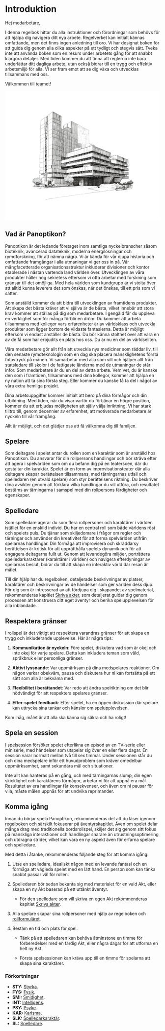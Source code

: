 # Introduktion

Hej medarbetare,

I denna regelbok hittar du alla instruktioner och förordningar som behövs för att hjälpa dig navigera ditt nya arbete. Regelverket kan initialt kännas omfattande, men det finns ingen anledning till oro. Vi har designat boken för att guida dig genom alla olika aspekter på ett tydligt och stegvis sätt. Tveka inte att använda boken som en resurs under arbetets gång för att snabbt klargöra detaljer. Med tiden kommer du att finna att reglerna inte bara underlättar ditt dagliga arbete, utan också bidrar till en trygg och effektiv arbetsmiljö för alla. Vi ser fram emot att se dig växa och utvecklas tillsammans med oss.

Välkommen till teamet!

![Building](/resources/welcome-building-2.png)

## Vad är Panoptikon?

Panoptikon är det ledande företaget inom samtliga nyckelbranscher såsom bioteknik, avancerad datateknik, moderna energilösningar och rymdforskning, för att nämna några. Vi är kända för vår djupa historia och omfattande framgångar i alla utmaningar vi ger oss in på. Vår mångfacetterade organisationsstruktur inkluderar divisioner och kontor etablerade i nästan vartenda land världen över. Utvecklingen av våra produkter håller hög sekretess eftersom vi ofta arbetar med forskning som gränsar till det omöjliga. Med hela världen som kundgrupp är vi stolta över att alltid kunna leverera det som önskas, när det önskas, till ett pris som vi sätter.

Som anställd kommer du att bidra till utvecklingen av framtidens produkter. Att skapa det bästa kräver att vi själva är de bästa, vilket innebär att stora krav kommer att ställas på dig som medarbetare. I gengäld får du uppleva en verklighet som för många förblir en dröm. Du kommer att arbeta tillsammans med kollegor vars erfarenheter är av världsklass och utveckla produkter som ligger bortom de vildaste fantasierna. Detta är möjligt eftersom vi endast anställer de bästa. Du bör känna stolthet över att vara en av de få som har erbjudits en plats hos oss. Du är nu en del av världseliten.

Våra medarbetare gör allt från att utveckla nya mediciner som räddar liv, till den senaste rymdteknologin som en dag ska placera mänsklighetens första fotavtryck på månen. Vi samarbetar med alla som vill och hjälper allt från statsledare till skolor i de fattigaste länderna med de utmaningar de står inför. Som medarbetare är du en del av detta arbete. Vem vet, du är kanske den som i framtiden, tillsammans med dina kollegor, kommer att hjälpa en ny nation att ta sina första steg. Eller kommer du kanske få ta del i något av våra extra hemliga projekt.

Dina arbetsuppgifter kommer initialt att bero på dina förmågor och din utbildning. Med tiden, när du visar varför du förtjänar en högre position, kommer du att erbjudas möjligheten att själv välja inriktning. Vi har stark tilltro till, genom decennier av erfarenhet, att motiverade medarbetare är nyckeln till vår framgång. 

Allt är möjligt, och det glädjer oss att få välkomna dig till familjen.

## Spelare

Som deltagare i spelet antar du rollen som en karaktär som är anställd hos Panoptikon. Du ansvarar för din rollpersons handlingar och bör sträva efter att agera i spelvärlden som om du befann dig på en teaterscen, där du gestaltar din karaktär. Spelet är en form av improvisationsteater där alla deltagare skapar berättelsen tillsammans, med tärningarnas utfall och spelledaren (en utvald spelare) som styr berättelsens riktning. Du beskriver dina avsikter genom att förklara vilka handlingar du vill utföra, och resultatet bestäms av tärningarna i samspel med din rollpersons färdigheter och egenskaper.

## Spelledare

Som spelledare agerar du som flera rollpersoner och karaktärer i världen istället för en enskild individ. Du har en central roll som både världens röst och spelets puls. Du tjänar som skiljedomare i frågor om regler och tärningar och använder din kreativitet för att forma spelvärlden utifrån spelarnas handlingar. Din förmåga att improvisera och skräddarsy berättelsen är kritisk för att upprätthålla spelets dynamik och för att engagera deltagarna fullt ut. Genom att levandegöra miljöer, porträttera spelledarkaraktärer (karaktärer i världen) och navigera efterdyningar av spelarnas beslut, bidrar du till att skapa en interaktiv värld där resan är målet.

Till din hjälp har du regelboken, detaljerade beskrivningar av platser, karaktärer och beskrivningar av de händelser som ger världen dess djup. För dig som är intresserad av att fördjupa dig i skapandet av spelmaterial, rekommenderas kapitlet [Skriva akter](/writing-acts.md), som detaljerat guidar dig genom processen att konstruera ditt eget äventyr och berika spelupplevelsen för alla inblandade.

## Respektera gränser

I rollspel är det viktigt att respektera varandras gränser för att skapa en trygg och inkluderande upplevelse. Här är några tips:

1. **Kommunikation är nyckeln**: Före spelet, diskutera vad som är okej och inte okej för varje spelare. Detta kan inkludera teman som våld, språkbruk eller personliga gränser.

2. **Aktivt lyssnande**: Var uppmärksam på dina medspelares reaktioner. Om någon verkar obekväm, pausa och diskutera hur ni kan fortsätta på ett sätt som alla är bekväma med.

3. **Flexibilitet i berättandet**: Var redo att ändra spelriktning om det blir nödvändigt för att respektera spelares gränser.

4. **Efter-spelet feedback**: Efter spelet, ha en öppen diskussion där spelare kan uttrycka sina tankar och känslor om spelupplevelsen.

Kom ihåg, målet är att alla ska känna sig säkra och ha roligt!

## Spela en session

I spelsession försöker spelet efterlikna en episod av en TV-serie eller miniserie, med händelser som utspelar sig över en eller flera dagar. En session varar normalt mellan två till sex timmar. Under sessionen står du och dina medspelare inför ett huvudproblem som kräver omedelbar uppmärksamhet, samt sekundära mål och situationer.

Inte allt kan hanteras på en gång, och med tärningarnas slump, din egen skicklighet och karaktärens förmågor, arbetar ni för att uppnå era mål. Resultatet av era handlingar får konsekvenser, och även om ni pausar för vila, måste målen uppnås för att undvika reprimander.

## Komma igång

Innan du börjar spela Panoptikon, rekommenderas det att du läser igenom regelboken och särskilt fokuserar på [äventyrskapitlet](/adventure.md). Även om spelet delar många drag med traditionella bordsrollspel, skiljer det sig genom sitt fokus på mänskliga interaktioner och handlingar snarare än utrustningsoptimering och utdragna strider, vilket kan vara en ny aspekt även för erfarna spelare och spelledare.

Med detta i åtanke, rekommenderas följande steg för att komma igång:

1. Utse en spelledare, idealiskt någon med en levande fantasi och en förmåga att vägleda spelet med en lätt hand. En person som kan tänka snabbt passar väl för rollen.

2. Spelledaren bör sedan bekanta sig med materialet för en vald Akt, eller skapa en ny Akt baserad på ett uttänkt äventyr.

   - För den spelledare som vill skriva en egen Akt rekommenderas kapitlet [Skriva akter](/writing-acts.md).

3. Alla spelare skapar sina rollpersoner med hjälp av regelboken och [rollformuläret](/character-form.md).

4. Bestäm en tid och plats för spel.

   - Tänk på att spelledaren kan behöva åtminstone en timme för förberedelser med en färdig Akt, eller några dagar för att utforma en helt ny Akt.

   - Första spelsessionen kan kräva upp till en timme för spelarna att skapa sina karaktärer.

### Förkortningar

- **STY:** [Styrka](/character-baseabilities.md#styrka-sty).
- **FYS:** [Fysik](/character-baseabilities.md#fysik-fys).
- **SMI:** [Smidighet](/character-baseabilities.md#smidighet-smi).
- **INT:** [Intelligens](/character-baseabilities.md#intelligens-int).
- **PSY:** [Psyke](/character-baseabilities.md#psyke-psy).
- **KAR:** [Karisma](/character-baseabilities.md#karisma-kar).
- **SLK:** [Spelledarkaraktär](/npcs.md).
- **SL:** [Spelledare](#spelledare).
